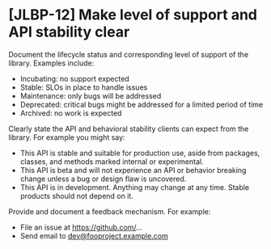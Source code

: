 # [JLBP-12] Make level of support and API stability clear

Document the lifecycle status and corresponding level of support
of the library. Examples include:

- Incubating: no support expected
- Stable: SLOs in place to handle issues
- Maintenance: only bugs will be addressed
- Deprecated: critical bugs might be addressed for a limited period of time
- Archived: no work is expected

Clearly state the API and behavioral stability clients can expect from the
library. For example you might say:

- This API is stable and suitable for production use, aside from packages,
  classes, and methods marked internal or experimental.
- This API is beta and will not experience an API or behavior breaking change
  unless a bug or design flaw is uncovered.
- This API is in development. Anything may change at any time. Stable products
  should not depend on it.

Provide and document a feedback mechanism. For example:

- File an issue at https://github.com/...
- Send email to dev@fooproject.example.com
